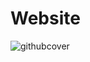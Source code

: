 # Website

![githubcover](https://github.com/chauhansumitdev/website/assets/103536827/d06b784d-b3e8-457e-9845-4ac2327553a3)
